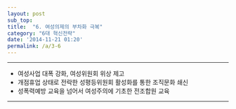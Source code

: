 ```yaml
---
layout: post
sub_top: 
title:  "6. 여성의제의 부차화 극복"
category: "6대 혁신전략"
date: '2014-11-21 01:20'
permalink: /a/3-6
---
```


------

- 여성사업 대폭 강화, 여성위원회 위상 제고
- 개점휴업 상태로 전락한 성평등위원회 활성화를 통한 조직문화 쇄신
- 성폭력예방 교육을 넘어서 여성주의에 기초한 전조합원 교육

------
